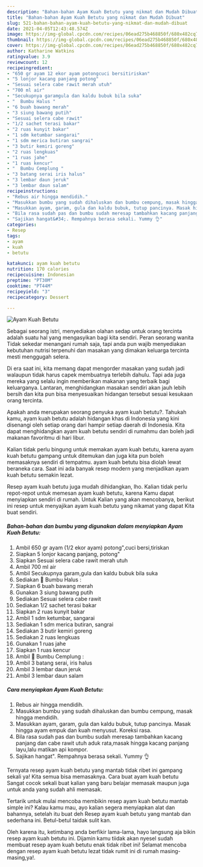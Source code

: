 ```yaml
---
description: "Bahan-bahan Ayam Kuah Betutu yang nikmat dan Mudah Dibuat"
title: "Bahan-bahan Ayam Kuah Betutu yang nikmat dan Mudah Dibuat"
slug: 521-bahan-bahan-ayam-kuah-betutu-yang-nikmat-dan-mudah-dibuat
date: 2021-04-05T12:43:48.574Z
image: https://img-global.cpcdn.com/recipes/06ead275b468850f/680x482cq70/ayam-kuah-betutu-foto-resep-utama.jpg
thumbnail: https://img-global.cpcdn.com/recipes/06ead275b468850f/680x482cq70/ayam-kuah-betutu-foto-resep-utama.jpg
cover: https://img-global.cpcdn.com/recipes/06ead275b468850f/680x482cq70/ayam-kuah-betutu-foto-resep-utama.jpg
author: Katharine Watkins
ratingvalue: 3.9
reviewcount: 12
recipeingredient:
- "650 gr ayam 12 ekor ayam potongcuci bersitiriskan"
- "5 lonjor kacang panjang potong"
- "Sesuai selera cabe rawit merah utuh"
- "700 ml air"
- "Secukupnya garamgula dan kaldu bubuk bila suka"
- "  Bumbu Halus "
- "6 buah bawang merah"
- "3 siung bawang putih"
- "Sesuai selera cabe rawit"
- "1/2 sachet terasi bakar"
- "2 ruas kunyit bakar"
- "1 sdm ketumbar sangarai"
- "1 sdm merica butiran sangrai"
- "3 butir kemiri goreng"
- "2 ruas lengkuas"
- "1 ruas jahe"
- "1 ruas kencur"
- "  Bumbu Cemplung "
- "3 batang serai iris halus"
- "3 lembar daun jeruk"
- "3 lembar daun salam"
recipeinstructions:
- "Rebus air hingga mendidih."
- "Masukkan bumbu yang sudah dihaluskan dan bumbu cempung, masak hingga mendidih."
- "Masukkan ayam, garam, gula dan kaldu bubuk, tutup pancinya. Masak hingga ayam empuk dan kuah menyusut. Koreksi rasa."
- "Bila rasa sudah pas dan bumbu sudah meresap tambahkan kacang panjang dan cabe rawit utuh aduk rata,masak hingga kacang panjang layu,lalu matikan api kompor."
- "Sajikan hangat&#34;. Rempahnya berasa sekali. Yummy 👌"
categories:
- Resep
tags:
- ayam
- kuah
- betutu

katakunci: ayam kuah betutu 
nutrition: 170 calories
recipecuisine: Indonesian
preptime: "PT30M"
cooktime: "PT44M"
recipeyield: "3"
recipecategory: Dessert

---
```



![Ayam Kuah Betutu](https://img-global.cpcdn.com/recipes/06ead275b468850f/680x482cq70/ayam-kuah-betutu-foto-resep-utama.jpg)

Sebagai seorang istri, menyediakan olahan sedap untuk orang tercinta adalah suatu hal yang mengasyikan bagi kita sendiri. Peran seorang  wanita Tidak sekedar menangani rumah saja, tapi anda pun wajib menyediakan kebutuhan nutrisi terpenuhi dan masakan yang dimakan keluarga tercinta mesti menggugah selera.

Di era  saat ini, kita memang dapat mengorder masakan yang sudah jadi walaupun tidak harus capek membuatnya terlebih dahulu. Tapi ada juga mereka yang selalu ingin memberikan makanan yang terbaik bagi keluarganya. Lantaran, menghidangkan masakan sendiri akan jauh lebih bersih dan kita pun bisa menyesuaikan hidangan tersebut sesuai kesukaan orang tercinta. 



Apakah anda merupakan seorang penyuka ayam kuah betutu?. Tahukah kamu, ayam kuah betutu adalah hidangan khas di Indonesia yang kini disenangi oleh setiap orang dari hampir setiap daerah di Indonesia. Kita dapat menghidangkan ayam kuah betutu sendiri di rumahmu dan boleh jadi makanan favoritmu di hari libur.

Kalian tidak perlu bingung untuk memakan ayam kuah betutu, karena ayam kuah betutu gampang untuk ditemukan dan juga kita pun boleh memasaknya sendiri di tempatmu. ayam kuah betutu bisa diolah lewat beraneka cara. Saat ini ada banyak resep modern yang menjadikan ayam kuah betutu semakin lezat.

Resep ayam kuah betutu juga mudah dihidangkan, lho. Kalian tidak perlu repot-repot untuk memesan ayam kuah betutu, karena Kamu dapat menyiapkan sendiri di rumah. Untuk Kalian yang akan mencobanya, berikut ini resep untuk menyajikan ayam kuah betutu yang nikamat yang dapat Kita buat sendiri.

<!--inarticleads1-->

##### Bahan-bahan dan bumbu yang digunakan dalam menyiapkan Ayam Kuah Betutu:

1. Ambil 650 gr ayam (1/2 ekor ayam) potong&#34;,cuci bersi,tiriskan
1. Siapkan 5 lonjor kacang panjang, potong&#34;
1. Siapkan Sesuai selera cabe rawit merah utuh
1. Ambil 700 ml air
1. Ambil Secukupnya garam,gula dan kaldu bubuk bila suka
1. Sediakan  🧄 Bumbu Halus :
1. Siapkan 6 buah bawang merah
1. Gunakan 3 siung bawang putih
1. Sediakan Sesuai selera cabe rawit
1. Sediakan 1/2 sachet terasi bakar
1. Siapkan 2 ruas kunyit bakar
1. Ambil 1 sdm ketumbar, sangarai
1. Sediakan 1 sdm merica butiran, sangrai
1. Sediakan 3 butir kemiri goreng
1. Sediakan 2 ruas lengkuas
1. Gunakan 1 ruas jahe
1. Siapkan 1 ruas kencur
1. Ambil  🍃 Bumbu Cemplung :
1. Ambil 3 batang serai, iris halus
1. Ambil 3 lembar daun jeruk
1. Ambil 3 lembar daun salam




<!--inarticleads2-->

##### Cara menyiapkan Ayam Kuah Betutu:

1. Rebus air hingga mendidih.
1. Masukkan bumbu yang sudah dihaluskan dan bumbu cempung, masak hingga mendidih.
1. Masukkan ayam, garam, gula dan kaldu bubuk, tutup pancinya. Masak hingga ayam empuk dan kuah menyusut. Koreksi rasa.
1. Bila rasa sudah pas dan bumbu sudah meresap tambahkan kacang panjang dan cabe rawit utuh aduk rata,masak hingga kacang panjang layu,lalu matikan api kompor.
1. Sajikan hangat&#34;. Rempahnya berasa sekali. Yummy 👌




Ternyata resep ayam kuah betutu yang mantab tidak ribet ini gampang sekali ya! Kita semua bisa memasaknya. Cara buat ayam kuah betutu Sangat cocok sekali buat kalian yang baru belajar memasak maupun juga untuk anda yang sudah ahli memasak.

Tertarik untuk mulai mencoba membikin resep ayam kuah betutu mantab simple ini? Kalau kamu mau, ayo kalian segera menyiapkan alat dan bahannya, setelah itu buat deh Resep ayam kuah betutu yang mantab dan sederhana ini. Betul-betul taidak sulit kan. 

Oleh karena itu, ketimbang anda berfikir lama-lama, hayo langsung aja bikin resep ayam kuah betutu ini. Dijamin kamu tiidak akan nyesel sudah membuat resep ayam kuah betutu enak tidak ribet ini! Selamat mencoba dengan resep ayam kuah betutu lezat tidak rumit ini di rumah masing-masing,ya!.

